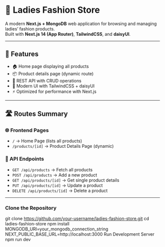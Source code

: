 # 👗 Ladies Fashion Store

A modern **Next.js + MongoDB** web application for browsing and managing ladies’ fashion products.  
Built with **Next.js 14 (App Router)**, **TailwindCSS**, and **daisyUI**.

---

## 🚀 Features
- 🏠 Home page displaying all products
- 📦 Product details page (dynamic route)
- 🔗 REST API with CRUD operations
- 🎨 Modern UI with TailwindCSS + daisyUI
- ⚡ Optimized for performance with Next.js

---

## 🛣 Routes Summary

### 🌐 Frontend Pages
- `/` → Home Page (lists all products)
- `/products/[id]` → Product Details Page (dynamic)

### 🔌 API Endpoints
- `GET /api/products` → Fetch all products  
- `POST /api/products` → Add a new product  
- `GET /api/products/[id]` → Get single product details  
- `PUT /api/products/[id]` → Update a product  
- `DELETE /api/products/[id]` → Delete a product  

---

### Clone the Repository
git clone https://github.com/your-username/ladies-fashion-store.git
cd ladies-fashion-store
npm install
MONGODB_URI=your_mongodb_connection_string
NEXT_PUBLIC_BASE_URL=http://localhost:3000
Run Development Server
npm run dev
